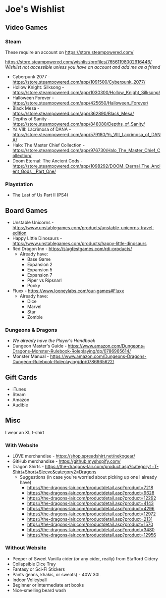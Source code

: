 # Joe's Wishlist

## Video Games

### Steam
These require an account on https://store.steampowered.com/

https://store.steampowered.com/wishlist/profiles/76561198002916446/
*Wishlist not accessible unless you have an account and add me as a friend*

- Cyberpunk 2077 - https://store.steampowered.com/app/1091500/Cyberpunk_2077/
- Hollow Knight: Silksong - https://store.steampowered.com/app/1030300/Hollow_Knight_Silksong/
- Halloween Forever - https://store.steampowered.com/app/425650/Halloween_Forever/
- Black Mesa - https://store.steampowered.com/app/362890/Black_Mesa/
- Depths of Sanity - https://store.steampowered.com/app/848080/Depths_of_Sanity/
- Ys VIII: Lacrimosa of DANA - https://store.steampowered.com/app/579180/Ys_VIII_Lacrimosa_of_DANA/
- Halo: The Master Chief Collection - https://store.steampowered.com/app/976730/Halo_The_Master_Chief_Collection/
- Doom Eternal: The Ancient Gods - https://store.steampowered.com/app/1098292/DOOM_Eternal_The_Ancient_Gods__Part_One/

### Playstation
- The Last of Us Part II (PS4)

## Board Games
- Unstable Unicorns - https://www.unstablegames.com/products/unstable-unicorns-travel-edition
- Happy Little Dinosaurs - https://www.unstablegames.com/products/happy-little-dinosaurs
- Red Dragon Inn - https://slugfestgames.com/rdi-products/
  - Already have:
    - Base Game
    - Expansion 2
    - Expansion 5
    - Expansion 7
    - Piper vs Ripsnarl
    - Pooky
- Fluxx - https://www.looneylabs.com/our-games#Fluxx
  - Already have:
    - Dice
    - Marvel
    - Star
    - Zombie

### Dungeons & Dragons
- *We already have the Player's Handbook*
- Dungeon Master's Guide - https://www.amazon.com/Dungeons-Dragons-Monster-Rulebook-Roleplaying/dp/0786965614/
- Monster Manual - https://www.amazon.com/Dungeons-Dragons-Dungeon-Rulebook-Roleplaying/dp/0786965622/

## Gift Cards
- iTunes
- Steam
- Amazon
- Audible

## Misc
I wear an XL t-shirt

### With Website

- LÖVE merchandise - https://shop.spreadshirt.net/nekogear/
- GitHub merchandise - https://github.myshopify.com/
- Dragon Shirts - https://the-dragons-lair.com/product.asp?category1=T-Shirt+Short+Sleeve&category2=Dragons
  - Suggestions (in case you're worried about picking up one I already have)
    - https://the-dragons-lair.com/productdetail.asp?product=7218
    - https://the-dragons-lair.com/productdetail.asp?product=9628
    - https://the-dragons-lair.com/productdetail.asp?product=12292
    - https://the-dragons-lair.com/productdetail.asp?product=4143
    - https://the-dragons-lair.com/productdetail.asp?product=4296
    - https://the-dragons-lair.com/productdetail.asp?product=12972
    - https://the-dragons-lair.com/productdetail.asp?product=2131
    - https://the-dragons-lair.com/productdetail.asp?product=1570
    - https://the-dragons-lair.com/productdetail.asp?product=3480
    - https://the-dragons-lair.com/productdetail.asp?product=12956

### Without Website
- Peeper of Sweet Vanilla cider (or any cider, really) from Stafford Cidery
- Collapsible Dice Tray
- Fantasy or Sci-Fi Stickers
- Pants (jeans, khakis, or sweats) - 40W 30L
- Indoor Volleyball
- Beginner or Intermediate art books
- Nice-smelling beard wash
